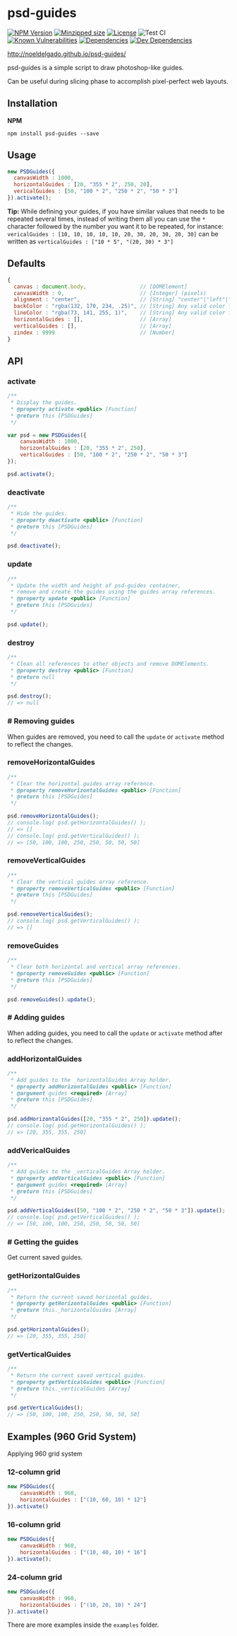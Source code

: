 # psd-guides

[![NPM Version][npm-image]][npm-url]
[![Minzipped size][bundlephobia-image]][bundlephobic-url]
[![License][license-image]][license-url]
![Test CI][github-actions-test-image]
[![Known Vulnerabilities][snyk-image]][snyk-url]
[![Dependencies][david-image]][david-url]
[![Dev Dependencies][david-dev-image]][david-dev-url]

http://noeldelgado.github.io/psd-guides/

psd-guides is a simple script to draw photoshop-like guides.

Can be useful during slicing phase to accomplish pixel-perfect web layouts.

## Installation
**NPM**

	npm install psd-guides --save

## Usage
```javascript
new PSDGuides({
  canvasWidth : 1000,
  horizontalGuides : [20, "355 * 2", 250, 20],
  vericalGuides : [50, "100 * 2", "250 * 2", "50 * 3"]
}).activate();
```

**Tip:** While defining your guides, if you have similar values that needs to be repeated several times, instead of writing them all you can use the `*` character followed by the number you want it to be repeated, for instance: `vericalGuides : [10, 10, 10, 10, 10, 20, 30, 20, 30, 20, 30]` can be written as `verticalGuides : ["10 * 5", "(20, 30) * 3"]`

## Defaults
```javascript
{
  canvas : document.body,                 // [DOMElement]
  canvasWidth : 0,                        // [Integer] (pixels)
  alignment : "center",                   // [String] "center"|"left"|"right"
  backColor : "rgba(132, 170, 234, .25)", // [String] Any valid color format
  lineColor : "rgba(73, 141, 255, 1)",    // [String] Any valid color format
  horizontalGuides : [],                  // [Array]
  verticalGuides : [],                    // [Array]
  zindex : 9999                           // [Number]
}
```

## API

### activate
```javascript
/**
 * Display the guides.
 * @property activate <public> [Function]
 * @return this [PSDGuides]
 */

var psd = new PSDGuides({
	canvasWidth : 1000,
	horizontalGuides : [20, "355 * 2", 250],
	verticalGuides : [50, "100 * 2", "250 * 2", "50 * 3"]
});

psd.activate();
```

### deactivate
```javascript
/**
 * Hide the guides.
 * @property deactivate <public> [Function]
 * @return this [PSDGuides]
 */

psd.deactivate();
```

### update
```javascript
/**
 * Update the width and height of psd-guides container,
 * remove and create the guides using the guides array references.
 * @property update <public> [Function]
 * @return this [PSDGuides]
 */

psd.update();
```

### destroy
```javascript
/**
 * Clean all references to other objects and remove DOMElements.
 * @property destroy <public> [Function]
 * @return null
 */

psd.destroy();
// => null
```

### # Removing guides
When guides are removed, you need to call the `update` or `activate` method to reflect the changes.

### removeHorizontalGuides
```javascript
/**
 * Clear the horizontal guides array reference.
 * @property removeHorizontalGuides <public> [Function]
 * @return this [PSDGuides]
 */

psd.removeHorizontalGuides();
// console.log( psd.getHorizontalGuides() );
// => []
// console.log( psd.getVerticalGuides() );
// => [50, 100, 100, 250, 250, 50, 50, 50]
```

### removeVerticalGuides
```javascript
/**
 * Clear the vertical guides array reference.
 * @property removeVerticalGuides <public> [Function]
 * @return this [PSDGuides]
 */

psd.removeVerticalGuides();
// console.log( psd.getVerticalGuides() );
// => []
```

### removeGuides
```javascript
/**
 * Clear both horizontal and vertical array references.
 * @property removeGuides <public> [Function]
 * @return this [PSDGuides]
 */

psd.removeGuides().update();
```

### # Adding guides
When adding guides, you need to call the `update` or `activate` method after to reflect the changes.

### addHorizontalGuides
```javascript
/**
 * Add guides to the _horizontalGuides Array holder.
 * @property addHorizontalGuides <public> [Function]
 * @argument guides <required> [Array]
 * @return this [PSDGuides]
 */

psd.addHorizontalGuides([20, "355 * 2", 250]).update();
// console.log( psd.getHorizontalGuides() );
// => [20, 355, 355, 250]
```

### addVericalGuides
```javascript
/**
 * Add guides to the _verticalGuides Array holder.
 * @property addVerticalGuides <public> [Function]
 * @argument guides <required> [Array]
 * @return this [PSDGuides]
 */

psd.addVerticalGuides([50, "100 * 2", "250 * 2", "50 * 3"]).update();
// console.log( psd.getVerticalGuides() );
// => [50, 100, 100, 250, 250, 50, 50, 50]
```

### # Getting the guides
Get current saved guides.

### getHorizontalGuides
```javascript
/**
 * Return the current saved horizontal guides.
 * @property getHorizontalGuides <public> [Function]
 * @return this._horizontalGuides [Array]
 */

psd.getHorizontalGuides();
// => [20, 355, 355, 250]
```

### getVerticalGuides
```javascript
/**
 * Return the current saved vertical guides.
 * @property getVerticalGuides <public> [Function]
 * @return this._verticalGuides [Array]
 */

psd.getVerticalGuides();
// => [50, 100, 100, 250, 250, 50, 50, 50]
```

## Examples (960 Grid System)

Applying 960 grid system

### 12-column grid
```javascript
new PSDGuides({
    canvasWidth : 960,
    horizontalGuides : ["(10, 60, 10) * 12"]
}).activate()
```

### 16-column grid
```javascript
new PSDGuides({
    canvasWidth : 960,
    horizontalGuides : ["(10, 40, 10) * 16"]
}).activate();
```

### 24-column grid
```javascript
new PSDGuides({
    canvasWidth : 960,
    horizontalGuides : ["(10, 20, 10) * 24"]
}).activate()
```

There are more examples inside the `examples` folder.

[npm-image]: https://img.shields.io/npm/v/psd-guides.svg?logo=npm&label=NPM
[npm-url]: https://www.npmjs.com/package/psd-guides
[license-image]: https://img.shields.io/npm/l/psd-guides.svg
[license-url]: https://github.com/noeldelgado/psd-guides/blob/master/LICENSE
[github-actions-test-image]: https://github.com/noeldelgado/psd-guides/workflows/Test%20CI/badge.svg
[bundlephobia-image]: https://img.shields.io/bundlephobia/minzip/psd-guides?label=size
[bundlephobic-url]: https://bundlephobia.com/result?p=psd-guides
[snyk-image]: https://snyk.io/test/npm/psd-guides/badge.svg
[snyk-url]: https://snyk.io/test/npm/psd-guides
[david-image]: https://img.shields.io/david/noeldelgado/psd-guides.svg
[david-url]: https://david-dm.org/noeldelgado/psd-guides
[david-dev-image]: https://img.shields.io/david/dev/noeldelgado/psd-guides.svg
[david-dev-url]: https://david-dm.org/noeldelgado/psd-guides?type=dev